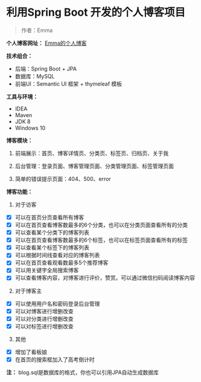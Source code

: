 # 利用Spring Boot 开发的个人博客项目

>  作者：Emma


**个人博客网址：** [Emma的个人博客](http://it-is-me-a.icu/blog/)

**技术组合：**

*  后端：Spring Boot + JPA 
*  数据库：MySQL
*  前端UI：Semantic UI 框架 + thymeleaf 模板

**工具与环境：**

*  IDEA
*  Maven 
*  JDK 8
*  Windows 10

**博客模块：**


1. 前端展示：首页、博客详情页、分类页、标签页、归档页、关于我

2. 后台管理：登录页面、博客管理页面、分类管理页面、标签管理页面

3. 简单的错误提示页面：404、500、error


**博客功能：**
1. 对于访客
* [x] 可以在首页分页查看所有博客
* [x] 可以在首页查看博客数最多的6个分类，也可以在分类页面查看所有的分类
* [x] 可以查看某个分类下的博客列表
* [x] 可以在首页查看博客数最多的6个标签，也可以在标签页面查看所有的标签
* [x] 可以查看某个标签下的博客列表
* [x] 可以根据时间线查看对应的博客列表
* [x] 可以在首页查看观看数最多5个推荐博客
* [x] 可以用关键字全局搜索博客
* [x] 可以查看博客内容，对博客进行评价，赞赏。可以通过微信扫码阅读博客内容
2. 对于博客主
* [x] 可以使用用户名和密码登录后台管理
* [x] 可以对博客进行增删改查
* [x] 可以对分类进行增删改查
* [x] 可以对标签进行增删改查
3. 其他
* [x] 增加了看板娘
* [x] 在首页的搜索框加入了高考倒计时

**注：**
blog.sql是数据库的格式，你也可以引用JPA自动生成数据库



